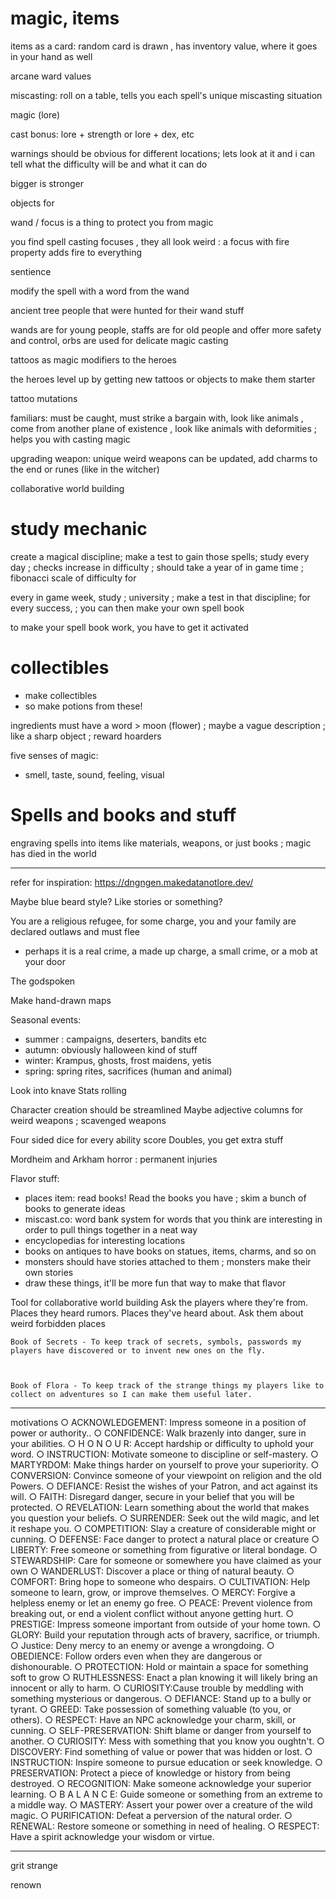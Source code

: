 # magic, items

items as a card: random card is drawn , has inventory value, where it goes in your hand as well 

arcane ward values

miscasting: roll on a table, tells you each spell's unique miscasting situation

magic (lore)

cast bonus: lore + strength or lore + dex, etc 

warnings should be obvious for different locations; lets look at it and i can tell what the difficulty will be and what it can do 

bigger is stronger 

objects for 

wand / focus is a thing to protect you from magic 

you find spell casting focuses , they all look weird : a focus with fire property adds fire to everything 

sentience

modify the spell with a word from the wand

ancient tree people that were hunted for their wand stuff 

wands are for young people, staffs are for old people and offer more safety and control, orbs are used for delicate magic casting  

tattoos as magic modifiers to the heroes 

the heroes level up by getting new tattoos or objects to make them starter 

tattoo mutations 

familiars: must be caught, must strike a bargain with, look like animals , come from another plane of existence , look like animals with deformities ; helps you with casting magic 

upgrading weapon: unique weird weapons can be updated, add charms to the end or runes (like in the witcher)

collaborative world building 

# study mechanic 
create a magical discipline; make a test to gain those spells; study every day ; checks increase in difficulty ; should take a year of in game time ; fibonacci scale of difficulty for 

every in game week, study ; university ; make a test in that discipline; for every success, ; you can then make your own spell book 

to make your spell book work, you have to get it activated 

# collectibles 
- make collectibles 
- so make potions from these! 

ingredients must have a word > moon (flower) ; maybe a vague description ; like a sharp object ; reward hoarders 

five senses of magic: 
- smell, taste, sound, feeling, visual

# Spells and books and stuff
engraving spells into items like materials, weapons, or just books ; magic has died in the world 


-----------------



refer for inspiration: https://dngngen.makedatanotlore.dev/

Maybe blue beard style? Like stories or something? 




You are a religious refugee, for some charge, you and your family are declared outlaws and must flee 
- perhaps it is a real crime, a made up charge, a small crime, or a mob at your door 

The godspoken 


Make hand-drawn maps

Seasonal events:
- summer : campaigns, deserters, bandits etc 
- autumn: obviously halloween kind of stuff 
- winter: Krampus, ghosts, frost maidens, yetis 
- spring: spring rites, sacrifices (human and animal)

Look into knave 
Stats rolling 


Character creation should be streamlined 
Maybe adjective columns for weird weapons ; scavenged weapons 

Four sided dice for every ability score 
Doubles, you get extra stuff 

Mordheim and Arkham horror : permanent injuries 


Flavor stuff:
- places item: read books! Read the books you have ; skim a bunch of books to generate ideas 
- miscast.co: word bank system for words that you think are interesting in order to pull things together in a neat way 
- encyclopedias for interesting locations
- books on antiques to have books on statues, items, charms, and so on 
- monsters should have stories attached to them ; monsters make their own stories
- draw these things, it'll be more fun that way to make that flavor 

Tool for collaborative world building 
Ask the players where they're from. Places they heard rumors. Places they've heard about. Ask them about weird forbidden places




    Book of Secrets - To keep track of secrets, symbols, passwords my players have discovered or to invent new ones on the fly. 



    Book of Flora - To keep track of the strange things my players like to collect on adventures so I can make them useful later. 




---------
motivations
○ ACKNOWLEDGEMENT: Impress someone in a position of power or authority..
○ CONFIDENCE: Walk brazenly into danger, sure in your abilities.
○ H O N O U R: Accept hardship or difficulty to uphold your word.
○ INSTRUCTION: Motivate someone to discipline or self-mastery.
○ MARTYRDOM: Make things harder on yourself to prove your superiority.
○ CONVERSION: Convince someone of your viewpoint on religion and the old Powers.
○ DEFIANCE: Resist the wishes of your Patron, and act against its will.
○ FAITH: Disregard danger, secure in your belief that you will be protected.
○ REVELATION: Learn something about the world that makes you question your beliefs.
○ SURRENDER: Seek out the wild magic, and let it reshape you.
○ COMPETITION: Slay a creature of considerable might or cunning.
○ DEFENSE: Face danger to protect a natural place or creature
○ LIBERTY: Free someone or something from figurative or literal bondage.
○ STEWARDSHIP: Care for someone or somewhere you have claimed as your own
○ WANDERLUST: Discover a place or thing of natural beauty.
○ COMFORT: Bring hope to someone who despairs.
○ CULTIVATION: Help someone to learn, grow, or improve themselves.
○ MERCY: Forgive a helpless enemy or let an enemy go free.
○ PEACE: Prevent violence from breaking out, or end a violent conflict without anyone getting hurt. ○ PRESTIGE: Impress someone important from outside of your home town.
○ GLORY: Build your reputation through acts of bravery, sacrifice, or triumph.
○ Justice: Deny mercy to an enemy or avenge a wrongdoing.
○ OBEDIENCE: Follow orders even when they are dangerous or dishonourable.
○ PROTECTION: Hold or maintain a space for something soft to grow
○ RUTHLESSNESS: Enact a plan knowing it will likely bring an innocent or ally to harm.
○ CURIOSITY:Cause trouble by meddling with something mysterious or dangerous.
○ DEFIANCE: Stand up to a bully or tyrant.
○ GREED: Take possession of something valuable (to you, or others).
○ RESPECT: Have an NPC acknowledge your charm, skill, or cunning.
○ SELF-PRESERVATION: Shift blame or danger from yourself to another.
○ CURIOSITY: Mess with something that you know you oughtn't.
○ DISCOVERY: Find something of value or power that was hidden or lost.
○ INSTRUCTION: Inspire someone to pursue education or seek knowledge.
○ PRESERVATION: Protect a piece of knowledge or history from being destroyed.
○ RECOGNITION: Make someone acknowledge your superior learning.
○ B A L A N C E: Guide someone or something from an extreme to a middle way.
○ MASTERY: Assert your power over a creature of the wild magic.
○ PURIFICATION: Defeat a perversion of the natural order.
○ RENEWAL: Restore someone or something in need of healing.
○ RESPECT: Have a spirit acknowledge your wisdom or virtue.


------
grit 
strange



renown